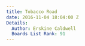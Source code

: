 ```yaml
---
title: Tobacco Road
date: 2016-11-04 18:04:00 Z
Details:
  Author: Erskine Caldwell
  Boards List Rank: 91
---
```



